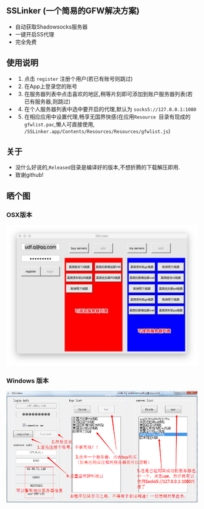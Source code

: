 ## SSLinker (一个简易的GFW解决方案)

* 自动获取Shadowsocks服务器
* 一键开启SS代理
* 完全免费


## 使用说明
* 1. 点击 `register` 注册个用户(若已有账号则跳过)
* 2. 在App上登录您的账号
* 3. 在服务器列表中点击喜欢的地区,稍等片刻即可添加到账户服务器列表(若已有服务器,则跳过)
* 4. 在个人服务器列表中选中要开启的代理,默认为 `socks5://127.0.0.1:1080`
* 5. 在相应应用中设置代理,畅享无国界快感(在应用`Resource `目录有现成的`gfwlist.pac`,懒人可直接使用, `/SSLinker.app/Contents/Resources/Resources/gfwlist.js`)

## 关于
* 没什么好说的,`Released`目录是编译好的版本,不想折腾的下载解压即用.
* 致谢github!

## 晒个图

### OSX版本
![](osx.png)

### Windows 版本
![](windows.png)